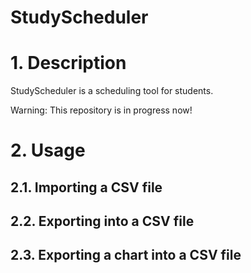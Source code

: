 # StudyScheduler

# 1. Description
StudyScheduler is a scheduling tool for students.

Warning: This repository is in progress now!

# 2. Usage

## 2.1. Importing a CSV file

## 2.2. Exporting into a CSV file

## 2.3. Exporting a chart into a CSV file
